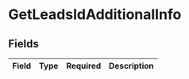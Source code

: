 # GetLeadsIdAdditionalInfo


## Fields

| Field       | Type        | Required    | Description |
| ----------- | ----------- | ----------- | ----------- |